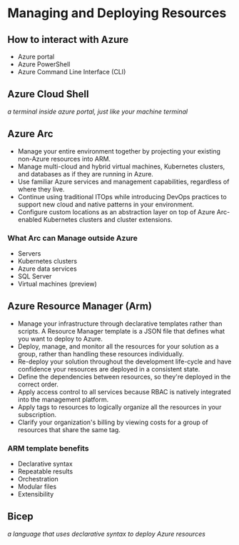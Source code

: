 # Managing and Deploying Resources

## How to interact with Azure
- Azure portal
- Azure PowerShell
- Azure Command Line Interface (CLI)

## Azure Cloud Shell
*a terminal inside azure portal, just like your machine terminal*

## Azure Arc
- Manage your entire environment together by projecting your existing non-Azure resources into ARM.
- Manage multi-cloud and hybrid virtual machines, Kubernetes clusters, and databases as if they are running in Azure.
- Use familiar Azure services and management capabilities, regardless of where they live.
- Continue using traditional ITOps while introducing DevOps practices to support new cloud and native patterns in your environment.
- Configure custom locations as an abstraction layer on top of Azure Arc-enabled Kubernetes clusters and cluster extensions.

### What Arc can Manage outside Azure
- Servers
- Kubernetes clusters
- Azure data services
- SQL Server
- Virtual machines (preview)

## Azure Resource Manager (Arm)
- Manage your infrastructure through declarative templates rather than scripts. A Resource Manager template is a JSON file that defines what you want to deploy to Azure.
- Deploy, manage, and monitor all the resources for your solution as a group, rather than handling these resources individually.
- Re-deploy your solution throughout the development life-cycle and have confidence your resources are deployed in a consistent state.
- Define the dependencies between resources, so they're deployed in the correct order.
- Apply access control to all services because RBAC is natively integrated into the management platform.
- Apply tags to resources to logically organize all the resources in your subscription.
- Clarify your organization's billing by viewing costs for a group of resources that share the same tag.

### ARM template benefits
- Declarative syntax
- Repeatable results
- Orchestration
- Modular files
- Extensibility

## Bicep
*a language that uses declarative syntax to deploy Azure resources*